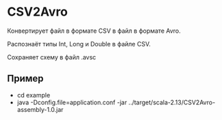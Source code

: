 # CSV2Avro

Конвертирует файл в формате CSV в файл в формате Avro.

Распознаёт типы Int, Long и Double в файле CSV.

Сохраняет схему в файл .avsc

## Пример
- cd example
- java -Dconfig.file=application.conf -jar ../target/scala-2.13/CSV2Avro-assembly-1.0.jar